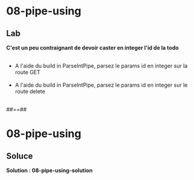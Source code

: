 <!--.slide: class="exercice" -->
# 08-pipe-using
## Lab
**C'est un peu contraignant de devoir caster en integer l'id de la todo**<br/><br/>

- A l'aide du build in ParseIntPipe, parsez le params id en integer sur la route GET<br/><br/>
- A l'aide du build in ParseIntPipe, parsez le params id en integer sur le route delete<br/><br/>

##==##

<!-- .slide: class="exercice" -->
# 08-pipe-using
## Soluce

**Solution : 08-pipe-using-solution**
<!-- .element: class="full-center" -->
